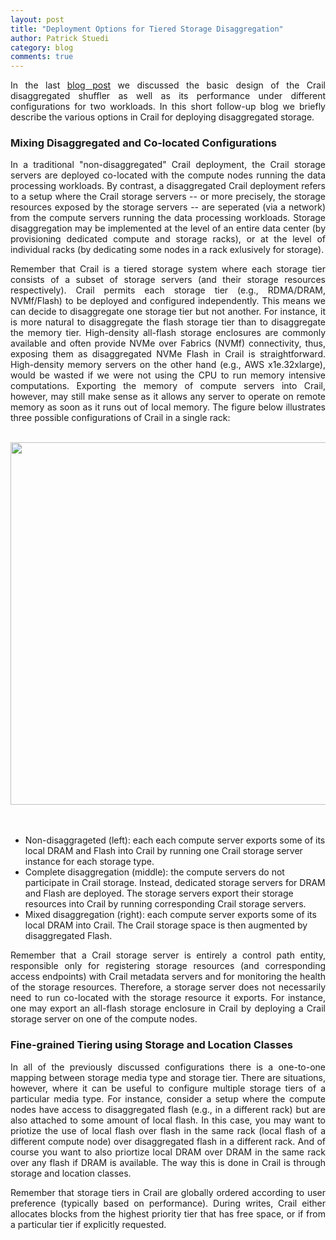 ```yaml
---
layout: post
title: "Deployment Options for Tiered Storage Disaggregation"
author: Patrick Stuedi
category: blog
comments: true
---
```


<div style="text-align: justify"> 
<p>
In the last <a href="http://crail.incubator.apache.org/blog/2019/03/disaggregation.html">blog post</a> we discussed the basic design of the Crail disaggregated shuffler as well as its performance under different configurations for two workloads. In this short follow-up blog we briefly describe the various options in Crail for deploying disaggregated storage. 
</p>
</div>

### Mixing Disaggregated and Co-located Configurations

<div style="text-align: justify"> 
<p>
In a traditional "non-disaggregated" Crail deployment, the Crail storage servers are deployed co-located with the compute nodes running the data processing workloads. By contrast, a disaggregated Crail deployment refers to a setup where the Crail storage servers -- or more precisely, the storage resources exposed by the storage servers -- are seperated (via a network) from the compute servers running the data processing workloads. Storage disaggregation may be implemented at the level of an entire data center (by provisioning dedicated compute and storage racks), or at the level of individual racks (by dedicating some nodes in a rack exlusively for storage). 
</p>
</div>

<div style="text-align: justify"> 
<p>
Remember that Crail is a tiered storage system where each storage tier consists of a subset of storage servers (and their storage resources respectively). Crail permits each storage tier (e.g., RDMA/DRAM, NVMf/Flash) to be deployed and configured independently. This means we can decide to disaggregate one storage tier but not another. For instance, it is more natural to disaggregate the flash storage tier than to disaggregate the memory tier. High-density all-flash storage enclosures are commonly available and often provide NVMe over Fabrics (NVMf) connectivity, thus, exposing them as disaggregated NVMe Flash in Crail is straightforward. High-density memory servers on the other hand (e.g., AWS x1e.32xlarge), would be wasted if we were not using the CPU to run memory intensive computations. Exporting the memory of compute servers into Crail, however, may still make sense as it allows any server to operate on remote memory as soon as it runs out of local memory. The figure below illustrates three possible configurations of Crail in a single rack: 
 </p>
</div>

<br>
<div style="text-align:center"><img src ="http://127.0.0.1:4000/img/blog/deployment/three_options.svg" width="580"></div>
<br> 
<br>

* Non-disaggrageted (left): each each compute server exports some of its local DRAM and Flash into Crail by running one Crail storage server instance for each storage type.
* Complete disaggregation (middle): the compute servers do not participate in Crail storage. Instead, dedicated storage servers for DRAM and Flash are deployed. The storage servers export their storage resources into Crail by running corresponding Crail storage servers.
* Mixed disaggregation (right): each compute server exports some of its local DRAM into Crail. The Crail storage space is then augmented by disaggregated Flash. 

<div style="text-align: justify"> 
<p>
Remember that a Crail storage server is entirely a control path entity, responsible only for registering storage resources (and corresponding access endpoints) with Crail metadata servers and for monitoring the health of the storage resources. Therefore, a storage server does not necessarily need to run co-located with the storage resource it exports. For instance, one may export an all-flash storage enclosure in Crail by deploying a Crail storage server on one of the compute nodes. 
 </p>
 </div>
 
### Fine-grained Tiering using Storage and Location Classes 

<div style="text-align: justify"> 
<p>
In all of the previously discussed configurations there is a one-to-one mapping between storage media type and storage tier. There are situations, however, where it can be useful to configure multiple storage tiers of a particular media type. For instance, consider a setup where the compute nodes have access to disaggregated flash (e.g., in a different rack) but are also attached to some amount of local flash. In this case, you may want to priotize the use of local flash over flash in the same rack (local flash of a different compute node) over disaggregated flash in a different rack. And of course you want to also priortize local DRAM over DRAM in the same rack over any flash if DRAM is available. The way this is done in Crail is through storage and location classes. 
</p> 
 
<p>
Remember that storage tiers in Crail are globally ordered according to user preference (typically based on performance). During writes, Crail either allocates blocks from the highest priority tier that has free space, or if from a particular tier if explicitly requested.  
 </p>
 </div>
 

